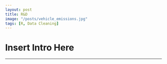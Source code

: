 ```yaml
---
layout: post
title: R&D
image: "/posts/vehicle_emissions.jpg"
tags: [R, Data Cleaning]
---
```


# Insert Intro Here

---
